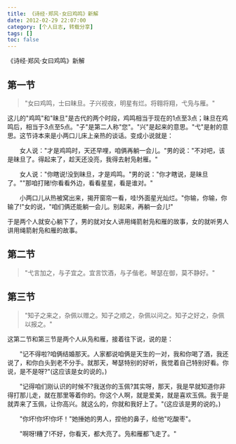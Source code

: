 ```yaml
---
title: 《诗经·郑风·女曰鸡鸣》新解
date: 2012-02-29 22:07:00
category: [个人日志, 转载分享]
tags: []
toc: false
---
```

《诗经·郑风·女曰鸡鸣》新解
<!-- more -->
## 第一节
> "女曰鸡鸣，士曰昧旦。子兴视夜，明星有烂。将翱将翔，弋凫与雁。"

这儿的"鸡鸣"和"昧旦"是古代的两个时段，鸡鸣相当于现在的1点至3点；昧旦在鸡鸣后，相当于3点至5点。"子"是第二人称"您"。"兴"是起来的意思。"弋"是射的意思。这节诗本来是小两口儿床上亲热的谈话。变成小说就是：

　　女人说："才是鸡鸣时，天还早哩，咱俩再躺一会儿。"男的说："不对吧，该是昧旦了。得起来了，趁天还没亮，我得去射凫射雁。"

　　女人说："你瞎说!没到昧旦，才是鸡鸣。"男的说："你才瞎说，是昧旦了。""那咱打赌!你看看外边，看看星星，看是谁对。"

　　小两口儿从热被窝出来，揭开窗帘一看，哇!外面星光灿烂。"你输，你输，你输了!"女的说，"咱们俩还能躺一会儿。别起来，再躺一会儿!"

于是两个人就安心躺下了，男的就对女人讲用绳箭射凫和雁的故事，女的就听男人讲用绳箭射凫和雁的故事。

## 第二节
> "弋言加之，与子宜之。宜言饮酒，与子偕老。琴瑟在御，莫不静好。"

## 第三节
> "知子之来之，杂佩以赠之。知子之顺之，杂佩以问之。知子之好之，杂佩以报之。"

这第二节和第三节是两个人从凫和雁，接着往下说，说的是：

　　"记不得啦?咱俩结婚那天。人家都说咱俩是天生的一对，我和你喝了酒，我还说了，和你白头到老不分手。就那天，琴瑟特别的好听，我觉着自己特别好看。你说，是不是呀?"(这应该是女的说的。)

　　"记得咱们刚认识的时候不?我送你的玉佩?其实呀，那天，我是早就知道你非得打那儿走，就在那里等着你的。你这个人啊，就是爱美，就是喜欢玉佩。我于是就弄来了玉佩，让你高兴。就这么的，你就和我好上了。"(这应该是男的说的。)

　　"你坏!你坏!你坏！"她捶她的男人，捏他的鼻子，给他"吃酸枣"。

　　"啊呀!糟了!不好，你看天，都大亮了。凫和雁都飞走了。"